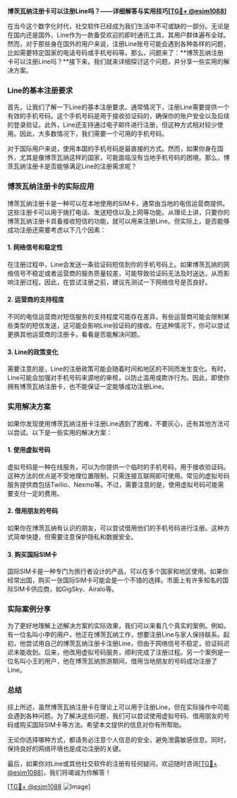 **博茨瓦纳注册卡可以注册Line吗？——详细解答与实用技巧[[TG💪+ @esim1088](https://t.me/s/esim1088)]**

在当今这个数字化时代，社交软件已经成为我们生活中不可或缺的一部分。无论是在国内还是国外，Line作为一款备受欢迎的即时通讯工具，其用户群体遍布全球。然而，对于那些身在国外的用户来说，注册Line账号可能会遇到各种各样的问题，比如需要特定国家的电话号码或手机号码等。那么，问题来了：**博茨瓦纳注册卡可以注册Line吗？**接下来，我们就来详细探讨这个问题，并分享一些实用的解决方案。

### Line的基本注册要求

首先，让我们了解一下Line的基本注册要求。通常情况下，注册Line需要提供一个有效的手机号码。这个手机号码是用于接收验证码的，确保你的账户安全以及后续的登录验证。此外，Line还支持通过电子邮件进行注册，但这种方式相对较少使用。因此，大多数情况下，我们需要一个可用的手机号码。

对于国际用户来说，使用本国的手机号码是最直接的方式。然而，如果你身在国外，尤其是像博茨瓦纳这样的国家，可能面临没有当地手机号码的困境。那么，博茨瓦纳注册卡是否能够满足Line的注册需求呢？

### 博茨瓦纳注册卡的实际应用

博茨瓦纳注册卡是一种可以在本地使用的SIM卡，通常由当地的电信运营商提供。这些注册卡可以用于拨打电话、发送短信以及上网等功能。从理论上讲，只要你的博茨瓦纳注册卡具备接收短信的功能，就可以用来注册Line。但实际上，是否能够成功注册还需要考虑以下几个因素：

#### 1. **网络信号和稳定性**
   在注册过程中，Line会发送一条验证码短信到你的手机号码上。如果博茨瓦纳的网络信号不稳定或者运营商的服务质量较差，可能导致验证码无法及时送达，从而影响注册过程。因此，在尝试注册之前，建议先测试一下网络信号是否良好。

#### 2. **运营商的支持程度**
   不同的电信运营商对短信服务的支持程度可能存在差异。有些运营商可能会限制某些类型的短信发送，这可能会影响Line验证码的接收。在这种情况下，你可以尝试更换其他运营商的注册卡，看看是否能解决问题。

#### 3. **Line的政策变化**
   需要注意的是，Line的注册政策可能会随着时间和地区的不同而发生变化。有时，Line可能会加强对手机号码来源地的审核，以防止滥用或欺诈行为。因此，即使你拥有博茨瓦纳注册卡，也不能保证一定能够成功注册Line。

### 实用解决方案

如果你发现使用博茨瓦纳注册卡注册Line遇到了困难，不要灰心，还有其他方法可以尝试。以下是一些实用的解决方案：

#### 1. **使用虚拟号码**
   虚拟号码是一种在线服务，可以为你提供一个临时的手机号码，用于接收验证码。这种方法的优点是不受地理位置限制，只需连接互联网即可使用。常见的虚拟号码服务提供商包括Twilio、Nexmo等。不过，需要注意的是，使用虚拟号码可能需要支付一定的费用。

#### 2. **借用朋友的号码**
   如果你在博茨瓦纳有认识的朋友，可以尝试借用他们的手机号码进行注册。这种方式简单快捷，但需要注意保护隐私和数据安全。

#### 3. **购买国际SIM卡**
   国际SIM卡是一种专门为旅行者设计的产品，可以在多个国家和地区使用。如果你经常出国，购买一张国际SIM卡可能会是一个不错的选择。市面上有许多知名的国际SIM卡供应商，如GigSky、Airalo等。

### 实际案例分享

为了更好地理解上述解决方案的实际效果，我们可以来看几个真实的案例。例如，有一位名叫小李的用户，他正在博茨瓦纳工作，想要注册Line与家人保持联系。起初，他尝试用自己的博茨瓦纳注册卡注册Line，但由于网络信号不稳定，验证码迟迟未能收到。后来，他改用虚拟号码服务，顺利完成了注册过程。另一个案例是一位名叫小王的用户，他在博茨瓦纳旅游期间，借用当地朋友的号码成功注册了Line。

### 总结

综上所述，虽然博茨瓦纳注册卡在理论上可以用于注册Line，但在实际操作中可能会遇到各种问题。为了解决这些问题，我们可以尝试使用虚拟号码、借用朋友的号码或购买国际SIM卡等方法。希望本文提供的信息对你有所帮助。

无论你选择哪种方式，都请务必注意个人信息的安全，避免泄露敏感信息。同时，保持良好的网络环境也是成功注册的关键。

最后，如果你对Line或其他社交软件的注册有任何疑问，欢迎随时咨询[[TG💪+ @esim1088](https://t.me/s/esim1088)]，我们将竭诚为你解答！

[[TG💪+ @esim1088](https://t.me/s/esim1088) ![Image](https://i.postimg.cc/4NQfJmqS/Snipaste-2025-05-13-00-14-12.png)]